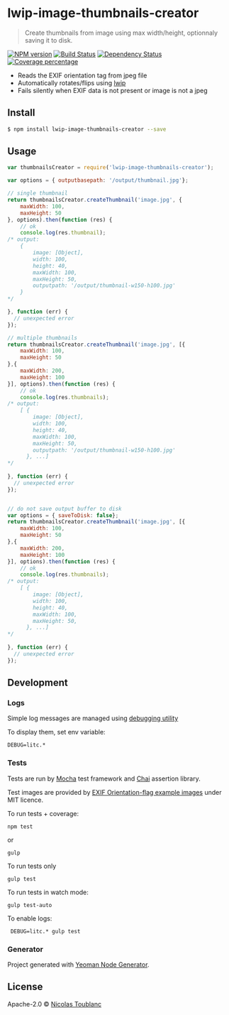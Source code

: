 # lwip-image-thumbnails-creator
> Create thumbnails from image using max width/height, optionnaly saving it to disk.

[![NPM version][npm-image]][npm-url] [![Build Status][travis-image]][travis-url] [![Dependency Status][daviddm-image]][daviddm-url] [![Coverage percentage][coveralls-image]][coveralls-url]

- Reads the EXIF orientation tag from jpeg file
- Automatically rotates/flips using [lwip](https://github.com/EyalAr/lwip)
- Fails silently when EXIF data is not present or image is not a jpeg

## Install

```sh
$ npm install lwip-image-thumbnails-creator --save
```

## Usage

```js
var thumbnailsCreator = require('lwip-image-thumbnails-creator');

var options = { outputbasepath: '/output/thumbnail.jpg'};

// single thumbnail
return thumbnailsCreator.createThumbnail('image.jpg', {
    maxWidth: 100,
    maxHeight: 50
}, options).then(function (res) {
    // ok
    console.log(res.thumbnail);
/* output:
    { 
        image: [Object], 
        width: 100, 
        height: 40, 
        maxWidth: 100, 
        maxHeight: 50, 
        outputpath: '/output/thumbnail-w150-h100.jpg' 
    }
*/

}, function (err) {
  // unexpected error
});

// multiple thumbnails
return thumbnailsCreator.createThumbnail('image.jpg', [{
    maxWidth: 100,
    maxHeight: 50
},{
    maxWidth: 200,
    maxHeight: 100
}], options).then(function (res) {
    // ok
    console.log(res.thumbnails);
/* output:
    [ { 
        image: [Object], 
        width: 100, 
        height: 40, 
        maxWidth: 100, 
        maxHeight: 50, 
        outputpath: '/output/thumbnail-w150-h100.jpg' 
      }, ...]
*/
    
}, function (err) {
  // unexpected error
});


// do not save output buffer to disk
var options = { saveToDisk: false};
return thumbnailsCreator.createThumbnail('image.jpg', [{
    maxWidth: 100,
    maxHeight: 50
},{
    maxWidth: 200,
    maxHeight: 100
}], options).then(function (res) {
    // ok
    console.log(res.thumbnails);
/* output:
    [ { 
        image: [Object], 
        width: 100, 
        height: 40, 
        maxWidth: 100, 
        maxHeight: 50, 
      }, ...]
*/
    
}, function (err) {
  // unexpected error
});


```

## Development

### Logs

Simple log messages are managed using [debugging utility](https://github.com/visionmedia/debug)

To display them, set env variable:

`DEBUG=litc.*`

### Tests

Tests are run by [Mocha](http://mochajs.org/) test framework and [Chai](http://chaijs.com/) assertion library.

Test images are provided by [EXIF Orientation-flag example images](https://github.com/recurser/exif-orientation-examples) under MIT licence.

To run tests + coverage:

    npm test
    
or
    
    gulp

To run tests only

    gulp test

To run tests in watch mode:

    gulp test-auto

To enable logs:

     DEBUG=litc.* gulp test
     

### Generator

Project generated with [Yeoman Node Generator](https://github.com/yeoman/generator-node).

## License

Apache-2.0 © [Nicolas Toublanc]()

[npm-image]: https://badge.fury.io/js/lwip-image-thumbnails-creator.svg
[npm-url]: https://npmjs.org/package/lwip-image-thumbnails-creator
[travis-image]: https://travis-ci.org/toubiweb/lwip-image-thumbnails-creator.svg?branch=master
[travis-url]: https://travis-ci.org/toubiweb/lwip-image-thumbnails-creator
[daviddm-image]: https://david-dm.org/toubiweb/lwip-image-thumbnails-creator.svg?theme=shields.io
[daviddm-url]: https://david-dm.org/toubiweb/lwip-image-thumbnails-creator
[coveralls-image]: https://coveralls.io/repos/toubiweb/lwip-image-thumbnails-creator/badge.svg
[coveralls-url]: https://coveralls.io/r/toubiweb/lwip-image-thumbnails-creator
